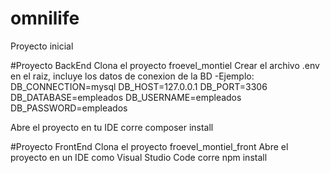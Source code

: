 # omnilife
Proyecto inicial

#Proyecto BackEnd
Clona el proyecto froevel_montiel
Crear el archivo .env en el raiz, incluye los datos de conexion de la BD
	-Ejemplo:
	DB_CONNECTION=mysql
	DB_HOST=127.0.0.1
	DB_PORT=3306
	DB_DATABASE=empleados
	DB_USERNAME=empleados
	DB_PASSWORD=empleados

Abre el proyecto en tu IDE
corre composer install

#Proyecto FrontEnd
Clona el proyecto 
froevel_montiel_front
Abre el proyecto en un IDE como Visual Studio Code
corre npm install
